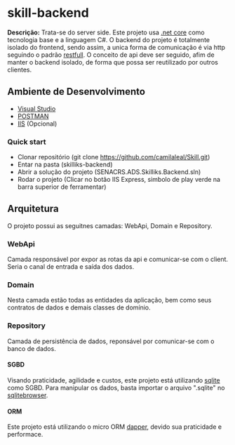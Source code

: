 # skill-backend

**Descrição:** Trata-se do server side. Este projeto usa [.net core](https://pt.stackoverflow.com/questions/40671/o-que-%C3%A9-o-net-core) como tecnologia base e a linguagem C#. O backend do projeto é totalmente isolado do frontend, sendo assim, a unica forma de comunicação é via http seguindo o padrão [restfull](https://pt.stackoverflow.com/questions/45783/o-que-%C3%A9-rest-e-restful). O conceito de api deve ser seguido, afim de manter o backend isolado, de forma que possa ser reutilizado por outros clientes.

## Ambiente de Desenvolvimento

- [Visual Studio](https://visualstudio.microsoft.com/pt-br/downloads)
- [POSTMAN](https://www.getpostman.com/downloads)
- [IIS](https://pt.stackoverflow.com/questions/185603/como-ativar-o-iis-no-windows-10) (Opcional)

### Quick start

- Clonar repositório (git clone https://github.com/camilaleal/Skill.git)
- Entar na pasta (skilliks-backend)
- Abrir a solução do projeto (SENACRS.ADS.Skilliks.Backend.sln)
- Rodar o projeto (Clicar no botão IIS Express, simbolo de play verde na barra superior de ferramentar)

## Arquitetura

O projeto possui as seguitnes camadas: WebApi, Domain e Repository.

### WebApi

Camada responsável por expor as rotas da api e comunicar-se com o client. Seria o canal de entrada e saída dos dados.

### Domain

Nesta camada estão todas as entidades da aplicação, bem como seus contratos de dados e demais classes de domínio.

### Repository
Camada de persistência de dados, reponsável por comunicar-se com o banco de dados.

#### SGBD
Visando praticidade, agilidade e custos, este projeto está utilizando [sqlite](https://www.sqlite.org/index.html) como SGBD. Para manipular os dados, basta importar o arquivo ".sqlite" no [sqlitebrowser](https://sqlitebrowser.org/).
 
#### ORM
Este projeto está utilizando o micro ORM [dapper](https://dapper-tutorial.net/), devido sua praticidade e performace.


